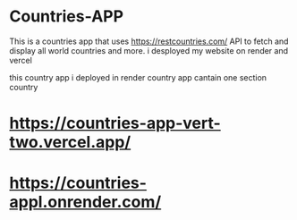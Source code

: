 # Countries-APP
This is a countries app that uses https://restcountries.com/ API to fetch and display all world countries and more.
i desployed my website on render and vercel

this country app i deployed in render country app cantain one section country
# https://countries-app-vert-two.vercel.app/
# https://countries-appl.onrender.com/

